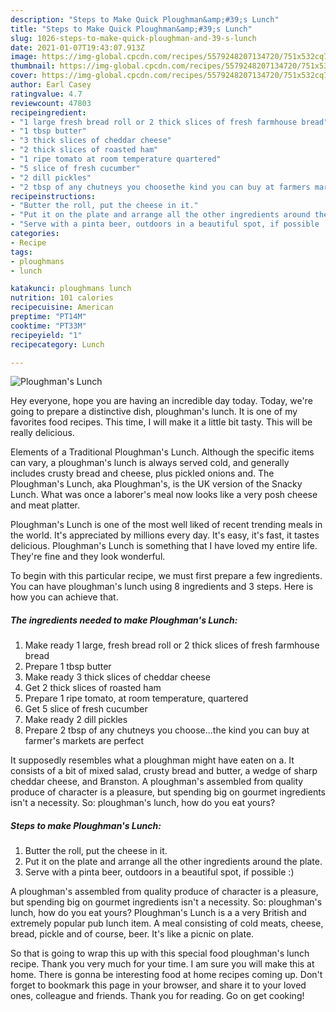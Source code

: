 ```yaml
---
description: "Steps to Make Quick Ploughman&amp;#39;s Lunch"
title: "Steps to Make Quick Ploughman&amp;#39;s Lunch"
slug: 1026-steps-to-make-quick-ploughman-and-39-s-lunch
date: 2021-01-07T19:43:07.913Z
image: https://img-global.cpcdn.com/recipes/5579248207134720/751x532cq70/ploughmans-lunch-recipe-main-photo.jpg
thumbnail: https://img-global.cpcdn.com/recipes/5579248207134720/751x532cq70/ploughmans-lunch-recipe-main-photo.jpg
cover: https://img-global.cpcdn.com/recipes/5579248207134720/751x532cq70/ploughmans-lunch-recipe-main-photo.jpg
author: Earl Casey
ratingvalue: 4.7
reviewcount: 47803
recipeingredient:
- "1 large fresh bread roll or 2 thick slices of fresh farmhouse bread"
- "1 tbsp butter"
- "3 thick slices of cheddar cheese"
- "2 thick slices of roasted ham"
- "1 ripe tomato at room temperature quartered"
- "5 slice of fresh cucumber"
- "2 dill pickles"
- "2 tbsp of any chutneys you choosethe kind you can buy at farmers markets are perfect"
recipeinstructions:
- "Butter the roll, put the cheese in it."
- "Put it on the plate and arrange all the other ingredients around the plate."
- "Serve with a pinta beer, outdoors in a beautiful spot, if possible :)"
categories:
- Recipe
tags:
- ploughmans
- lunch

katakunci: ploughmans lunch 
nutrition: 101 calories
recipecuisine: American
preptime: "PT14M"
cooktime: "PT33M"
recipeyield: "1"
recipecategory: Lunch

---
```



![Ploughman&#39;s Lunch](https://img-global.cpcdn.com/recipes/5579248207134720/751x532cq70/ploughmans-lunch-recipe-main-photo.jpg)

Hey everyone, hope you are having an incredible day today. Today, we're going to prepare a distinctive dish, ploughman&#39;s lunch. It is one of my favorites food recipes. This time, I will make it a little bit tasty. This will be really delicious.

Elements of a Traditional Ploughman&#39;s Lunch. Although the specific items can vary, a ploughman&#39;s lunch is always served cold, and generally includes crusty bread and cheese, plus pickled onions and. The Ploughman&#39;s Lunch, aka Ploughman&#39;s, is the UK version of the Snacky Lunch. What was once a laborer&#39;s meal now looks like a very posh cheese and meat platter.

Ploughman&#39;s Lunch is one of the most well liked of recent trending meals in the world. It's appreciated by millions every day. It's easy, it's fast, it tastes delicious. Ploughman&#39;s Lunch is something that I have loved my entire life. They're fine and they look wonderful.


To begin with this particular recipe, we must first prepare a few ingredients. You can have ploughman&#39;s lunch using 8 ingredients and 3 steps. Here is how you can achieve that.

<!--inarticleads1-->

##### The ingredients needed to make Ploughman&#39;s Lunch:

1. Make ready 1 large, fresh bread roll or 2 thick slices of fresh farmhouse bread
1. Prepare 1 tbsp butter
1. Make ready 3 thick slices of cheddar cheese
1. Get 2 thick slices of roasted ham
1. Prepare 1 ripe tomato, at room temperature, quartered
1. Get 5 slice of fresh cucumber
1. Make ready 2 dill pickles
1. Prepare 2 tbsp of any chutneys you choose...the kind you can buy at farmer&#39;s markets are perfect


It supposedly resembles what a ploughman might have eaten on a. It consists of a bit of mixed salad, crusty bread and butter, a wedge of sharp cheddar cheese, and Branston. A ploughman&#39;s assembled from quality produce of character is a pleasure, but spending big on gourmet ingredients isn&#39;t a necessity. So: ploughman&#39;s lunch, how do you eat yours? 

<!--inarticleads2-->

##### Steps to make Ploughman&#39;s Lunch:

1. Butter the roll, put the cheese in it.
1. Put it on the plate and arrange all the other ingredients around the plate.
1. Serve with a pinta beer, outdoors in a beautiful spot, if possible :)


A ploughman&#39;s assembled from quality produce of character is a pleasure, but spending big on gourmet ingredients isn&#39;t a necessity. So: ploughman&#39;s lunch, how do you eat yours? Ploughman&#39;s Lunch is a a very British and extremely popular pub lunch item. A meal consisting of cold meats, cheese, bread, pickle and of course, beer. It&#39;s like a picnic on plate. 

So that is going to wrap this up with this special food ploughman&#39;s lunch recipe. Thank you very much for your time. I am sure you will make this at home. There is gonna be interesting food at home recipes coming up. Don't forget to bookmark this page in your browser, and share it to your loved ones, colleague and friends. Thank you for reading. Go on get cooking!
